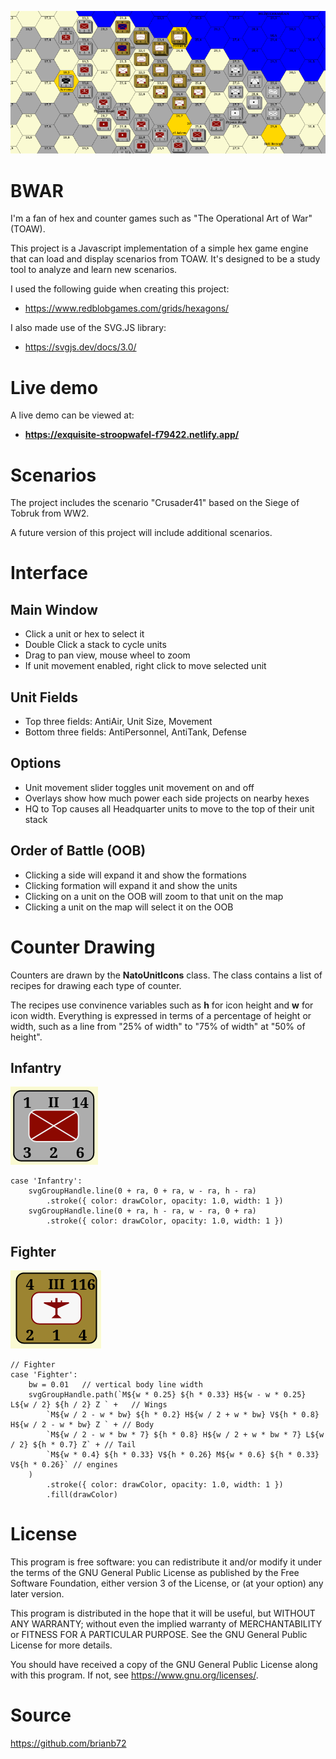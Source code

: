 ![bwar banner](img/banner.png "bwar banner")


# BWAR

I'm a fan of hex and counter games such as "The Operational Art of War" (TOAW). 

This project is a Javascript implementation of a simple hex game engine that can load and display scenarios from TOAW. It's designed to be a study tool to analyze and learn new scenarios.

I used the following guide when creating this project:

* https://www.redblobgames.com/grids/hexagons/


I also made use of the SVG.JS library:

* https://svgjs.dev/docs/3.0/

# Live demo

A live demo can be viewed at:

* __https://exquisite-stroopwafel-f79422.netlify.app/__


# Scenarios

The project includes the scenario "Crusader41" based on the Siege of Tobruk from WW2. 

A future version of this project will include additional scenarios.


# Interface

## Main Window

* Click a unit or hex to select it
* Double Click a stack to cycle units
* Drag to pan view, mouse wheel to zoom
* If unit movement enabled, right click to move selected unit

## Unit Fields

* Top three fields: AntiAir, Unit Size, Movement
* Bottom three fields: AntiPersonnel, AntiTank, Defense

## Options

* Unit movement slider toggles unit movement on and off
* Overlays show how much power each side projects on nearby hexes
* HQ to Top causes all Headquarter units to move to the top of their unit stack

## Order of Battle (OOB)

* Clicking a side will expand it and show the formations
* Clicking formation will expand it and show the units
* Clicking on a unit on the OOB will zoom to that unit on the map
* Clicking a unit on the map will select it on the OOB

# Counter Drawing

Counters are drawn by the __NatoUnitIcons__ class. The class contains a list of recipes for drawing each type of counter. 

The recipes use convinence variables such as __h__ for icon height and __w__ for icon width. Everything is expressed in terms of a percentage of height or width, such as a line from "25% of width" to "75% of width" at "50% of height".

## Infantry
![counter infantry](img/counter_infantry.png "counter infantry")
```
case 'Infantry':
    svgGroupHandle.line(0 + ra, 0 + ra, w - ra, h - ra)
        .stroke({ color: drawColor, opacity: 1.0, width: 1 })
    svgGroupHandle.line(0 + ra, h - ra, w - ra, 0 + ra)
        .stroke({ color: drawColor, opacity: 1.0, width: 1 })
```

## Fighter
![counter fighter](img/counter_fighter.png "counter fighter")
```
// Fighter
case 'Fighter':
    bw = 0.01   // vertical body line width
    svgGroupHandle.path(`M${w * 0.25} ${h * 0.33} H${w - w * 0.25} L${w / 2} ${h / 2} Z ` +   // Wings
        `M${w / 2 - w * bw} ${h * 0.2} H${w / 2 + w * bw} V${h * 0.8} H${w / 2 - w * bw} Z ` + // Body
        `M${w / 2 - w * bw * 7} ${h * 0.8} H${w / 2 + w * bw * 7} L${w / 2} ${h * 0.7} Z` + // Tail
        `M${w * 0.4} ${h * 0.33} V${h * 0.26} M${w * 0.6} ${h * 0.33} V${h * 0.26}` // engines
    )
        .stroke({ color: drawColor, opacity: 1.0, width: 1 })
        .fill(drawColor)
```

# License
This program is free software: you can redistribute it and/or modify it under the terms of the GNU General Public License as published by the Free Software Foundation, either version 3 of the License, or (at your option) any later version.

This program is distributed in the hope that it will be useful, but WITHOUT ANY WARRANTY; without even the implied warranty of MERCHANTABILITY or FITNESS FOR A PARTICULAR PURPOSE. See the GNU General Public License for more details.

You should have received a copy of the GNU General Public License along with this program. If not, see <https://www.gnu.org/licenses/>. 

# Source

https://github.com/brianb72
